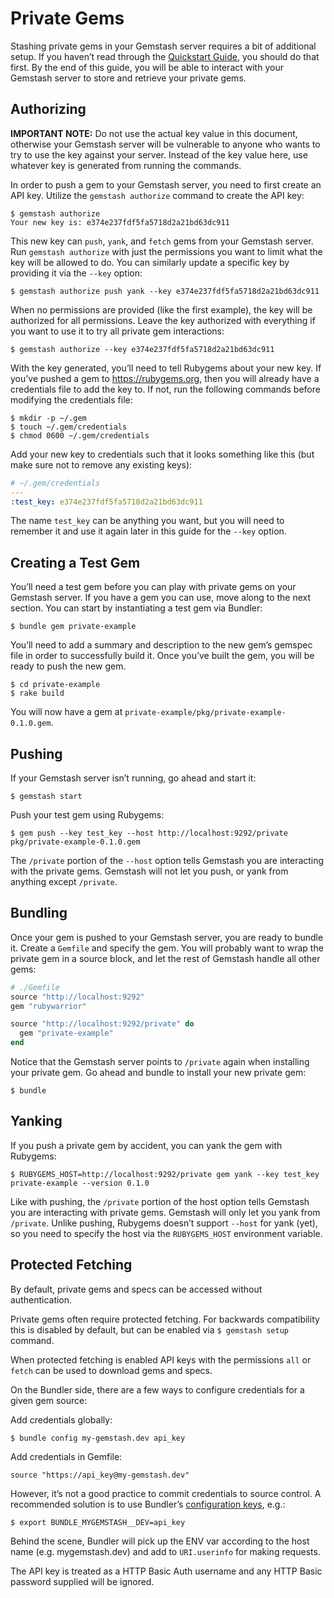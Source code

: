 <!-- Automatically generated by Pandoc -->


# Private Gems

Stashing private gems in your Gemstash server requires a bit of
additional setup. If you haven’t read through the [Quickstart
Guide](../readme.md#quickstart-guide), you should do that first. By the
end of this guide, you will be able to interact with your Gemstash
server to store and retrieve your private gems.

## Authorizing

**IMPORTANT NOTE:** Do not use the actual key value in this document,
otherwise your Gemstash server will be vulnerable to anyone who wants to
try to use the key against your server. Instead of the key value here,
use whatever key is generated from running the commands.

In order to push a gem to your Gemstash server, you need to first create
an API key. Utilize the `gemstash authorize` command to create the API
key:

    $ gemstash authorize
    Your new key is: e374e237fdf5fa5718d2a21bd63dc911

This new key can `push`, `yank`, and `fetch` gems from your Gemstash
server. Run `gemstash authorize` with just the permissions you want to
limit what the key will be allowed to do. You can similarly update a
specific key by providing it via the `--key` option:

    $ gemstash authorize push yank --key e374e237fdf5fa5718d2a21bd63dc911

When no permissions are provided (like the first example), the key will
be authorized for all permissions. Leave the key authorized with
everything if you want to use it to try all private gem interactions:

    $ gemstash authorize --key e374e237fdf5fa5718d2a21bd63dc911

With the key generated, you’ll need to tell Rubygems about your new key.
If you’ve pushed a gem to https://rubygems.org, then you will already
have a credentials file to add the key to. If not, run the following
commands before modifying the credentials file:

    $ mkdir -p ~/.gem
    $ touch ~/.gem/credentials
    $ chmod 0600 ~/.gem/credentials

Add your new key to credentials such that it looks something like this
(but make sure not to remove any existing keys):

``` yaml
# ~/.gem/credentials
---
:test_key: e374e237fdf5fa5718d2a21bd63dc911
```

The name `test_key` can be anything you want, but you will need to
remember it and use it again later in this guide for the `--key` option.

## Creating a Test Gem

You’ll need a test gem before you can play with private gems on your
Gemstash server. If you have a gem you can use, move along to the next
section. You can start by instantiating a test gem via Bundler:

    $ bundle gem private-example

You’ll need to add a summary and description to the new gem’s gemspec
file in order to successfully build it. Once you’ve built the gem, you
will be ready to push the new gem.

    $ cd private-example
    $ rake build

You will now have a gem at
`private-example/pkg/private-example-0.1.0.gem`.

## Pushing

If your Gemstash server isn’t running, go ahead and start it:

    $ gemstash start

Push your test gem using Rubygems:

    $ gem push --key test_key --host http://localhost:9292/private pkg/private-example-0.1.0.gem

The `/private` portion of the `--host` option tells Gemstash you are
interacting with the private gems. Gemstash will not let you push, or
yank from anything except `/private`.

## Bundling

Once your gem is pushed to your Gemstash server, you are ready to bundle
it. Create a `Gemfile` and specify the gem. You will probably want to
wrap the private gem in a source block, and let the rest of Gemstash
handle all other gems:

``` ruby
# ./Gemfile
source "http://localhost:9292"
gem "rubywarrior"

source "http://localhost:9292/private" do
  gem "private-example"
end
```

Notice that the Gemstash server points to `/private` again when
installing your private gem. Go ahead and bundle to install your new
private gem:

    $ bundle

## Yanking

If you push a private gem by accident, you can yank the gem with
Rubygems:

    $ RUBYGEMS_HOST=http://localhost:9292/private gem yank --key test_key private-example --version 0.1.0

Like with pushing, the `/private` portion of the host option tells
Gemstash you are interacting with private gems. Gemstash will only let
you yank from `/private`. Unlike pushing, Rubygems doesn’t support
`--host` for yank (yet), so you need to specify the host via the
`RUBYGEMS_HOST` environment variable.

## Protected Fetching

By default, private gems and specs can be accessed without
authentication.

Private gems often require protected fetching. For backwards
compatibility this is disabled by default, but can be enabled via
`$ gemstash setup` command.

When protected fetching is enabled API keys with the permissions `all`
or `fetch` can be used to download gems and specs.

On the Bundler side, there are a few ways to configure credentials for a
given gem source:

Add credentials globally:

    $ bundle config my-gemstash.dev api_key

Add credentials in Gemfile:

    source "https://api_key@my-gemstash.dev"

However, it’s not a good practice to commit credentials to source
control. A recommended solution is to use Bundler’s [configuration
keys](http://bundler.io/man/bundle-config.1.html#CONFIGURATION-KEYS),
e.g.:

    $ export BUNDLE_MYGEMSTASH__DEV=api_key

Behind the scene, Bundler will pick up the ENV var according to the host
name (e.g. mygemstash.dev) and add to `URI.userinfo` for making
requests.

The API key is treated as a HTTP Basic Auth username and any HTTP Basic
password supplied will be ignored.
